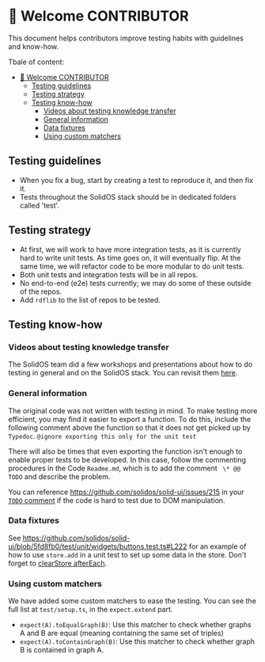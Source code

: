 # 🤗 Welcome CONTRIBUTOR

This document helps contributors improve testing habits with guidelines and know-how.

Tbale of content:

- [🤗 Welcome CONTRIBUTOR](#-welcome-contributor)
  - [Testing guidelines](#testing-guidelines)
  - [Testing strategy](#testing-strategy)
  - [Testing know-how](#testing-know-how)
    - [Videos about testing knowledge transfer](#videos-about-testing-knowledge-transfer)
    - [General information](#general-information)
    - [Data fixtures](#data-fixtures)
    - [Using custom matchers](#using-custom-matchers)

## Testing guidelines

- When you fix a bug, start by creating a test to reproduce it, and then fix it.
- Tests throughout the SolidOS stack should be in dedicated folders called 'test'.

## Testing strategy

- At first, we will work to have more integration tests, as it is currently hard to write unit tests. As time goes on, it will eventually flip. At the same time, we will refactor code to be more modular to do unit tests.
- Both unit tests and integration tests will be in all repos.
- No end-to-end (e2e) tests currently; we may do some of these outside of the repos.
- Add `rdflib` to the list of repos to be tested.

## Testing know-how

### Videos about testing knowledge transfer

The SolidOS team did a few workshops and presentations about how to do testing in general and on the SolidOS stack. You can revisit them [here](https://solidos.solidcommunity.net/public/SolidOS%20team%20meetings/SolidOS_team_videos.html).

### General information

The original code was not written with testing in mind. To make testing more efficient, you may find it easier to export a function. To do this, include the following comment above the function so that it does not get picked up by `Typedoc`.
`@ignore exporting this only for the unit test`

There will also be times that even exporting the function isn't enough to enable proper tests to be developed.
In this case, follow the commenting procedures in the Code `Readme.md`, which is to add the comment
` \* @@ TODO` and describe the problem.

You can reference <https://github.com/solidos/solid-ui/issues/215> in your [`TODO` comment](./coding_guidelines.md#adding-a-todo) if the code is hard to test due to DOM manipulation.

### Data fixtures

See <https://github.com/solidos/solid-ui/blob/5fd8fb0/test/unit/widgets/buttons.test.ts#L222> for an example of how to use `store.add` in a
unit test to set up some data in the store. Don't forget to [clearStore afterEach](https://github.com/solidos/solid-ui/blob/5fd8fb0/test/unit/widgets/buttons.test.ts#L214).

### Using custom matchers

We have added some custom matchers to ease the testing. You can see the full list at `test/setup.ts`, in
the `expect.extend` part.

- `expect(A).toEqualGraph(B)`: Use this matcher to check whether graphs A and B are equal (meaning containing the
  same set of triples)
- `expect(A).toContainGraph(B)`: Use this matcher to check whether graph B is contained in graph A.
